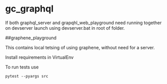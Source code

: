 # gc_graphql

If both graphql_server and grapqhl_web_playground need running together on devserver launch using devserver.bat in root of folder.

##graphene_playground

This contains local tetsing of using graphene, without need for a server. 

Install requirements in VirtualEnv

To run tests use 

`pytest --pyargs src`

